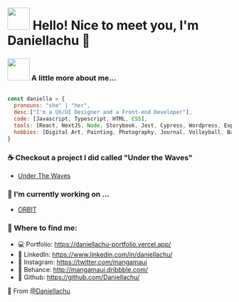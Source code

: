 # <img src="https://giffiles.alphacoders.com/163/163328.gif" width="50"> Hello! Nice to meet you, I'm Daniellachu 🍥

### <img src="https://media.giphy.com/media/mGcNjsfWAjY5AEZNw6/giphy.gif" width="50"> A little more about me...  

```javascript

const daniella = {
  pronouns: "she" | "her",
  desc:["I'm a UX/UI Designer and a Front-end Developer"],
  code: [Javascript, Typescript, HTML, CSS],
  tools: [React, NextJS, Node, Storybook, Jest, Cypress, Wordpress, Expo, Android Studio],
  hobbies: [Digital Art, Painting, Photography, Journal, Volleyball, Badminton]
}
```

### <h3> ☕ Checkout a project I did called "Under the Waves"</h3>
- [Under The Waves](https://under-the-waves.vercel.app/)

### <h3> 🪼 I’m currently working on ... </h3>
- [ORBIT](https://orbit-landing-page-daniella.vercel.app/)

### 💌 Where to find me:
- 💻 Portfolio: https://daniellachu-portfolio.vercel.app/
- 🍙 LinkedIn: https://www.linkedin.com/in/daniellachu/
- 🪷 Instagram: https://twitter.com/mangamaui
- 🍵 Behance: http://mangamaui.dribbble.com/
- 🔗 Github: https://github.com/Daniellachu/

🍡 From [@Daniellachu](https://github.com/Daniellachu)
